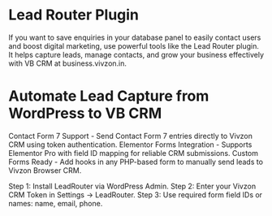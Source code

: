 # Lead Router Plugin
If you want to save enquiries in your database panel to easily contact users and boost digital marketing, use powerful tools like the Lead Router plugin. It helps capture leads, manage contacts, and grow your business effectively with VB CRM at business.vivzon.in.

# Automate Lead Capture from WordPress to VB CRM

Contact Form 7 Support - Send Contact Form 7 entries directly to Vivzon CRM using token authentication.
Elementor Forms Integration - Supports Elementor Pro with field ID mapping for reliable CRM submissions.
Custom Forms Ready - Add hooks in any PHP-based form to manually send leads to Vivzon Browser CRM.

Step 1: Install LeadRouter via WordPress Admin.
Step 2: Enter your Vivzon CRM Token in Settings → LeadRouter.
Step 3: Use required form field IDs or names: name, email, phone.
